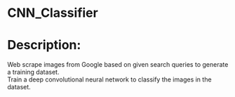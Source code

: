 # CNN_Classifier

# Description:
Web scrape images from Google based on given search queries to generate a training dataset.<br />
Train a deep convolutional neural network to classify the images in the dataset.
